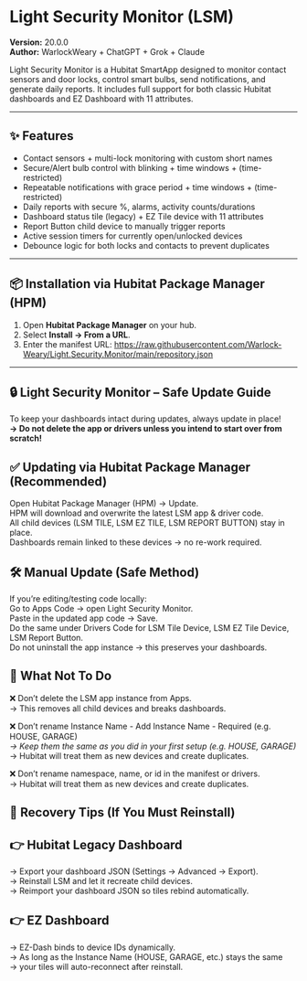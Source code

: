 # Light Security Monitor (LSM)

**Version:** 20.0.0  
**Author:** WarlockWeary + ChatGPT + Grok + Claude  

Light Security Monitor is a Hubitat SmartApp designed to monitor contact sensors and door locks, control smart bulbs, send notifications, and generate daily reports. It includes full support for both classic Hubitat dashboards and EZ Dashboard with 11 attributes.

---

## ✨ Features
- Contact sensors + multi-lock monitoring with custom short names
- Secure/Alert bulb control with blinking + time windows + (time-restricted)
- Repeatable notifications with grace period + time windows + (time-restricted)
- Daily reports with secure %, alarms, activity counts/durations
- Dashboard status tile (legacy) + EZ Tile device with 11 attributes
- Report Button child device to manually trigger reports
- Active session timers for currently open/unlocked devices
- Debounce logic for both locks and contacts to prevent duplicates

---

## 📦 Installation via Hubitat Package Manager (HPM)

1. Open **Hubitat Package Manager** on your hub.  
2. Select **Install → From a URL**.  
3. Enter the manifest URL: https://raw.githubusercontent.com/Warlock-Weary/Light.Security.Monitor/main/repository.json

---------------------------------------------------------------------------------------------------------------------------------

## 🔒 Light Security Monitor – Safe Update Guide

To keep your dashboards intact during updates, always update in place!<br>
<b>→ Do not delete the app or drivers unless you intend to start over from scratch!</b>


## ✅ Updating via Hubitat Package Manager (Recommended)

Open Hubitat Package Manager (HPM) → Update.<br>
HPM will download and overwrite the latest LSM app & driver code.<br>
All child devices (LSM TILE, LSM EZ TILE, LSM REPORT BUTTON) stay in place.<br>
Dashboards remain linked to these devices → no re-work required.<br>

## 🛠 Manual Update (Safe Method)

If you’re editing/testing code locally:<br>
Go to Apps Code → open Light Security Monitor.<br>
Paste in the updated app code → Save.<br>
Do the same under Drivers Code for LSM Tile Device, LSM EZ Tile Device, LSM Report Button.<br>
Do not uninstall the app instance → this preserves your dashboards.<br>

## 🚫 What Not To Do

❌ Don’t delete the LSM app instance from Apps.<br>
→ This removes all child devices and breaks dashboards.<br>

❌ Don’t rename Instance Name - Add Instance Name - Required (e.g. HOUSE, GARAGE)*<br>
→ Keep them the same as you did in your first setup (e.g. HOUSE, GARAGE)*<br>
→ Hubitat will treat them as new devices and create duplicates.<br>

❌ Don’t rename namespace, name, or id in the manifest or drivers.<br>
→ Hubitat will treat them as new devices and create duplicates.<br>

## 🧰 Recovery Tips (If You Must Reinstall)

## 👉 Hubitat Legacy Dashboard<br>

→ Export your dashboard JSON (Settings → Advanced → Export).<br>
→ Reinstall LSM and let it recreate child devices.<br>
→ Reimport your dashboard JSON so tiles rebind automatically.<br>

## 👉 EZ Dashboard<br>

→ EZ-Dash binds to device IDs dynamically. <br>
→ As long as the Instance Name (HOUSE, GARAGE, etc.) stays the same<br>
→ your tiles will auto-reconnect after reinstall.<br>
